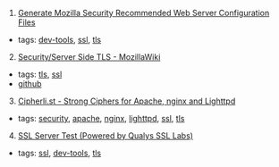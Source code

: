 1. [Generate Mozilla Security Recommended Web Server Configuration Files](https://mozilla.github.io/server-side-tls/ssl-config-generator/)
  * tags: [dev-tools](tags/dev-tools.md), [ssl](tags/ssl.md), [tls](tags/tls.md)
2. [Security/Server Side TLS - MozillaWiki](https://wiki.mozilla.org/Security/Server_Side_TLS)
  * tags: [tls](tags/tls.md), [ssl](tags/ssl.md)
  * [github](https://github.com/mozilla/server-side-tls)
3. [Cipherli.st - Strong Ciphers for Apache, nginx and Lighttpd](https://cipherli.st/)
  * tags: [security](tags/security.md), [apache](tags/apache.md), [nginx](tags/nginx.md), [lighttpd](tags/lighttpd.md), [ssl](tags/ssl.md), [tls](tags/tls.md)
4. [SSL Server Test (Powered by Qualys SSL Labs)](https://www.ssllabs.com/ssltest/analyze.html)
  * tags: [ssl](tags/ssl.md), [dev-tools](tags/dev-tools.md), [tls](tags/tls.md)
